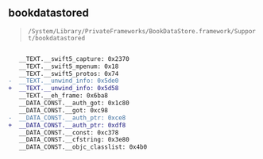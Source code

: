 ## bookdatastored

> `/System/Library/PrivateFrameworks/BookDataStore.framework/Support/bookdatastored`

```diff

   __TEXT.__swift5_capture: 0x2370
   __TEXT.__swift5_mpenum: 0x18
   __TEXT.__swift5_protos: 0x74
-  __TEXT.__unwind_info: 0x5de0
+  __TEXT.__unwind_info: 0x5d58
   __TEXT.__eh_frame: 0x6ba8
   __DATA_CONST.__auth_got: 0x1c80
   __DATA_CONST.__got: 0xc98
-  __DATA_CONST.__auth_ptr: 0xce8
+  __DATA_CONST.__auth_ptr: 0xdf8
   __DATA_CONST.__const: 0xc378
   __DATA_CONST.__cfstring: 0x3e80
   __DATA_CONST.__objc_classlist: 0x4b0

```
